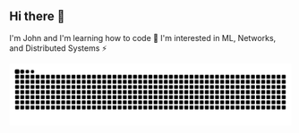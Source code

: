 ## Hi there 👋
I'm John and I'm learning how to code 🌱
I'm interested in ML, Networks, and Distributed Systems ⚡

![Snake animation](https://raw.githubusercontent.com/HaojiongZhang/HaojiongZhang/output/github-contribution-grid-snake.svg)

<!--
**HaojiongZhang/HaojiongZhang** is a ✨ _special_ ✨ repository because its `README.md` (this file) appears on your GitHub profile.

Here are some ideas to get you started:

- 🔭 I’m currently working on ...
- 🌱 I’m currently learning ...
- 👯 I’m looking to collaborate on ...
- 🤔 I’m looking for help with ...
- 💬 Ask me about ...
- 📫 How to reach me: ...
- 😄 Pronouns: ...
- ⚡ Fun fact: ...
-->
